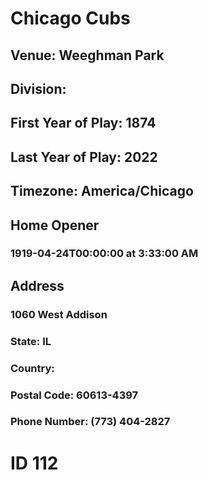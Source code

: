 # Chicago Cubs
## Venue: Weeghman Park
## Division: 
## First Year of Play: 1874
## Last Year of Play: 2022
## Timezone: America/Chicago
## Home Opener
### 1919-04-24T00:00:00 at 3:33:00 AM
## Address
### 1060 West Addison
### State: IL
### Country: 
### Postal Code: 60613-4397
### Phone Number: (773) 404-2827
# ID 112